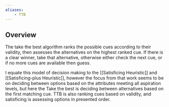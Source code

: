 ```yaml
---
aliases:
    - TTB
---
```



## Overview

The take the best algorithm ranks the possible cues according to their validity, then assesses the alternatives on the highest ranked cue. If there is a clear winner, take that alternative, otherwise either check the next cue, or if no more cues are available then guess.

I equate this model of decision making to the [[Satisficing Heuristic]] and [[Satisficing-plus Heuristic]], however the focus from that work seems to be on deciding between options based on the attributes meeting all aspiration levels, but here the Take the best is deciding between alternatives based on the first matching cue. TTB is also ranking cues based on validity, and satisficing is assessing options in presented order.